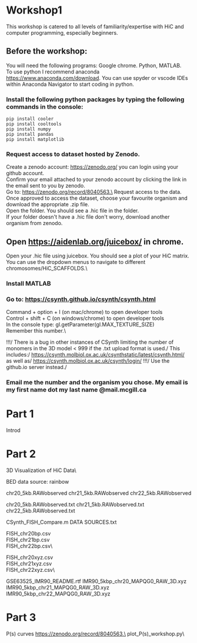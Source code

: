 # Workshop1
This workshop is catered to all levels of familiarity/expertise with HiC and computer programming, especially beginners.

## Before the workshop:
You will need the following programs: Google chrome. Python, MATLAB.\
To use python I recommend anaconda https://www.anaconda.com/download. You can use spyder or vscode IDEs within Anaconda Navigator to start coding in python. 

### Install the following python packages by typing the following commands in the console:
```
pip install cooler
pip install cooltools
pip install numpy
pip install pandas
pip install matplotlib
```
### Request access to dataset hosted by Zenodo.
Create a zenodo account: https://zenodo.org/ you can login using your github account.\
Confirm your email attached to your zenodo account by clicking the link in the email sent to you by zenodo.\
Go to: https://zenodo.org/record/8040563.\
Request access to the data.\
Once approved to access the dataset, choose your favourite organism and download the appropriate .zip file.\
Open the folder. You should see a .hic file in the folder.\
If your folder doesn't have a .hic file don't worry, download another organism from zenodo.

## Open https://aidenlab.org/juicebox/ in chrome.
Open your .hic file using juicebox. You should see a plot of your HiC matrix. You can use the dropdown menus to navigate to different chromosomes/HiC_SCAFFOLDS.\

### Install MATLAB

### Go to: https://csynth.github.io/csynth/csynth.html
Command + option + I (on mac/chrome) to open developer tools\
Control + shift + C (on windows/chrome) to open developer tools\
In the console type: gl.getParameter(gl.MAX_TEXTURE_SIZE)\
Remember this number.\

!!!/
There is a bug in other instances of CSynth limiting the number of monomers in the 3D model < 999 if the .txt upload format is used./
This includes:/
https://csynth.molbiol.ox.ac.uk/csynthstatic/latest/csynth.html/
as well as/
https://csynth.molbiol.ox.ac.uk/csynth/login/
!!!/
Use the github.io server instead./

### Email me the number and the organism you chose. My email is my first name dot my last name @mail.mcgill.ca

# Part 1
Introd

# Part 2
3D Visualization of HiC Data\



BED data source: rainbow

chr20_5kb.RAWobserved
chr21_5kb.RAWobserved
chr22_5kb.RAWobserved

chr20_5kb.RAWobserved.txt
chr21_5kb.RAWobserved.txt
chr22_5kb.RAWobserved.txt


CSynth_FISH_Compare.m
DATA SOURCES.txt


FISH_chr20bp.csv\
FISH_chr21bp.csv\
FISH_chr22bp.csv\

FISH_chr20xyz.csv\
FISH_chr21xyz.csv\
FISH_chr22xyz.csv\

GSE63525_IMR90_README.rtf
IMR90_5kbp_chr20_MAPQG0_RAW_3D.xyz
IMR90_5kbp_chr21_MAPQG0_RAW_3D.xyz
IMR90_5kbp_chr22_MAPQG0_RAW_3D.xyz

# Part 3
P(s) curves
https://zenodo.org/record/8040563.\
plot_P(s)_workshop.py\







